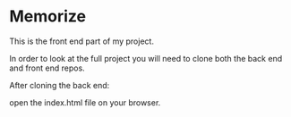 # Memorize

This is the front end part of my project.

In order to look at the full project you will need to clone both the back end and front end repos.

After cloning the back end:

open the index.html file on your browser.
